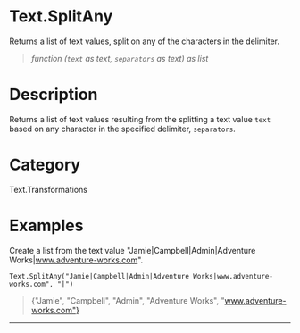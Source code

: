 ﻿# Text.SplitAny
Returns a list of text values, split on any of the characters in the delimiter.
> _function (<code>text</code> as text, <code>separators</code> as text) as list_
# Description 
Returns a list of text values resulting from the splitting a text value <code>text</code> based on any character in the specified delimiter, <code>separators</code>.
# Category 
Text.Transformations
# Examples 
Create a list from the text value "Jamie|Campbell|Admin|Adventure Works|www.adventure-works.com".
```
Text.SplitAny("Jamie|Campbell|Admin|Adventure Works|www.adventure-works.com", "|")
```
> {"Jamie",
    "Campbell",
    "Admin",
    "Adventure Works",
    "www.adventure-works.com"}
***
